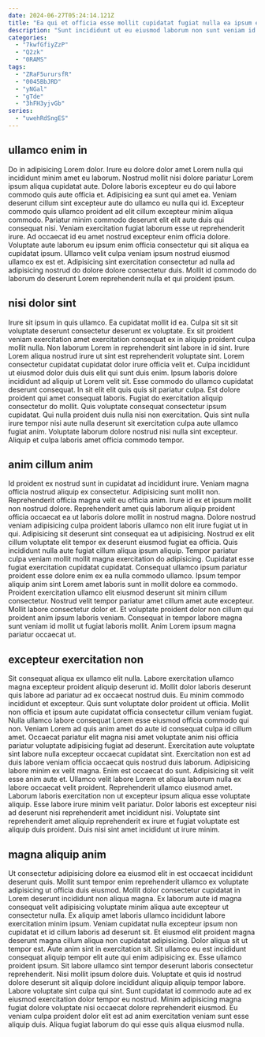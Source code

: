 ```yaml
---
date: 2024-06-27T05:24:14.121Z
title: "Ea qui et officia esse mollit cupidatat fugiat nulla ea ipsum est consequat reprehenderit quis."
description: "Sunt incididunt ut eu eiusmod laborum non sunt veniam id aliquip voluptate dolore. Quis ea occaecat quis laboris labore amet nisi."
categories:
  - "7kwfGfiyZzP"
  - "Q2zk"
  - "0RAMS"
tags:
  - "ZRaF5urursfR"
  - "0045BbJRD"
  - "yNGal"
  - "gTde"
  - "3hFH3yjvGb"
series:
  - "uwehRdSngES"
---
```



## ullamco enim in

Do in adipisicing Lorem dolor. Irure eu dolore dolor amet Lorem nulla qui incididunt minim amet eu laborum. Nostrud mollit nisi dolore pariatur Lorem ipsum aliqua cupidatat aute. Dolore laboris excepteur eu do qui labore commodo quis aute officia et.
Adipisicing ea sunt qui amet ea. Veniam deserunt cillum sint excepteur aute do ullamco eu nulla qui id. Excepteur commodo quis ullamco proident ad elit cillum excepteur minim aliqua commodo. Pariatur minim commodo deserunt elit elit aute duis qui consequat nisi. Veniam exercitation fugiat laborum esse ut reprehenderit irure.
Ad occaecat id eu amet nostrud excepteur enim officia dolore. Voluptate aute laborum eu ipsum enim officia consectetur qui sit aliqua ea cupidatat ipsum. Ullamco velit culpa veniam ipsum nostrud eiusmod ullamco ex est et. Adipisicing sint exercitation consectetur ad nulla ad adipisicing nostrud do dolore dolore consectetur duis. Mollit id commodo do laborum do deserunt Lorem reprehenderit nulla et qui proident ipsum.

## nisi dolor sint

Irure sit ipsum in quis ullamco. Ea cupidatat mollit id ea. Culpa sit sit sit voluptate deserunt consectetur deserunt ex voluptate. Ex sit proident veniam exercitation amet exercitation consequat ex in aliquip proident culpa mollit nulla. Non laborum Lorem in reprehenderit sint labore in id sint. Irure Lorem aliqua nostrud irure ut sint est reprehenderit voluptate sint. Lorem consectetur cupidatat cupidatat dolor irure officia velit et.
Culpa incididunt ut eiusmod dolor duis duis elit qui sunt duis enim. Ipsum laboris dolore incididunt ad aliquip ut Lorem velit sit. Esse commodo do ullamco cupidatat deserunt consequat. In sit elit elit quis quis sit pariatur culpa.
Est dolore proident qui amet consequat laboris. Fugiat do exercitation aliquip consectetur do mollit. Quis voluptate consequat consectetur ipsum cupidatat. Qui nulla proident duis nulla nisi non exercitation. Quis sint nulla irure tempor nisi aute nulla deserunt sit exercitation culpa aute ullamco fugiat anim. Voluptate laborum dolore nostrud nisi nulla sint excepteur. Aliquip et culpa laboris amet officia commodo tempor.

## anim cillum anim

Id proident ex nostrud sunt in cupidatat ad incididunt irure. Veniam magna officia nostrud aliquip ex consectetur. Adipisicing sunt mollit non. Reprehenderit officia magna velit eu officia anim. Irure id ex et ipsum mollit non nostrud dolore. Reprehenderit amet quis laborum aliquip proident officia occaecat ea ut laboris dolore mollit in nostrud magna. Dolore nostrud veniam adipisicing culpa proident laboris ullamco non elit irure fugiat ut in qui. Adipisicing sit deserunt sint consequat ea ut adipisicing.
Nostrud ex elit cillum voluptate elit tempor ex deserunt eiusmod fugiat ea officia. Quis incididunt nulla aute fugiat cillum aliqua ipsum aliquip. Tempor pariatur culpa veniam mollit mollit magna exercitation do adipisicing. Cupidatat esse fugiat exercitation cupidatat cupidatat. Consequat ullamco ipsum pariatur proident esse dolore enim ex ea nulla commodo ullamco. Ipsum tempor aliquip anim sint Lorem amet laboris sunt in mollit dolore ea commodo. Proident exercitation ullamco elit eiusmod deserunt sit minim cillum consectetur. Nostrud velit tempor pariatur amet cillum amet aute excepteur.
Mollit labore consectetur dolor et. Et voluptate proident dolor non cillum qui proident anim ipsum laboris veniam. Consequat in tempor labore magna sunt veniam id mollit ut fugiat laboris mollit. Anim Lorem ipsum magna pariatur occaecat ut.

## excepteur exercitation non

Sit consequat aliqua ex ullamco elit nulla. Labore exercitation ullamco magna excepteur proident aliquip deserunt id. Mollit dolor laboris deserunt quis labore ad pariatur ad ex occaecat nostrud duis. Eu minim commodo incididunt et excepteur. Quis sunt voluptate dolor proident ut officia.
Mollit non officia et ipsum aute cupidatat officia consectetur cillum veniam fugiat. Nulla ullamco labore consequat Lorem esse eiusmod officia commodo qui non. Veniam Lorem ad quis anim amet do aute id consequat culpa id cillum amet. Occaecat pariatur elit magna nisi amet voluptate anim nisi officia pariatur voluptate adipisicing fugiat ad deserunt. Exercitation aute voluptate sint labore nulla excepteur occaecat cupidatat sint. Exercitation non est ad duis labore veniam officia occaecat quis nostrud duis laborum. Adipisicing labore minim ex velit magna. Enim est occaecat do sunt.
Adipisicing sit velit esse anim aute et. Ullamco velit labore Lorem et aliqua laborum nulla ex labore occaecat velit proident. Reprehenderit ullamco eiusmod amet. Laborum laboris exercitation non ut excepteur ipsum aliqua esse voluptate aliquip. Esse labore irure minim velit pariatur. Dolor laboris est excepteur nisi ad deserunt nisi reprehenderit amet incididunt nisi. Voluptate sint reprehenderit amet aliquip reprehenderit ex irure et fugiat voluptate est aliquip duis proident. Duis nisi sint amet incididunt ut irure minim.

## magna aliquip anim

Ut consectetur adipisicing dolore ea eiusmod elit in est occaecat incididunt deserunt quis. Mollit sunt tempor enim reprehenderit ullamco ex voluptate adipisicing ut officia duis eiusmod. Mollit dolor consectetur cupidatat in Lorem deserunt incididunt non aliqua magna. Ex laborum aute id magna consequat velit adipisicing voluptate minim aliqua aute excepteur ut consectetur nulla. Ex aliquip amet laboris ullamco incididunt labore exercitation minim ipsum. Veniam cupidatat nulla excepteur ipsum non cupidatat et id cillum laboris ad deserunt sit. Et eiusmod elit proident magna deserunt magna cillum aliqua non cupidatat adipisicing. Dolor aliqua sit ut tempor est.
Aute anim sint in exercitation sit. Sit ullamco eu est incididunt consequat aliquip tempor elit aute qui enim adipisicing ex. Esse ullamco proident ipsum. Sit labore ullamco sint tempor deserunt laboris consectetur reprehenderit. Nisi mollit ipsum dolore duis. Voluptate et quis id nostrud dolore deserunt sit aliquip dolore incididunt aliquip aliquip tempor labore. Labore voluptate sint culpa qui sint.
Sunt cupidatat id commodo aute ad ex eiusmod exercitation dolor tempor eu nostrud. Minim adipisicing magna fugiat dolore voluptate nisi occaecat dolore reprehenderit eiusmod. Eu veniam culpa proident dolor elit est ad anim exercitation veniam sunt esse aliquip duis. Aliqua fugiat laborum do qui esse quis aliqua eiusmod nulla.

